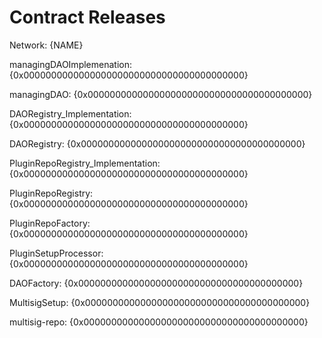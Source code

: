 # Contract Releases

Network: {NAME}

managingDAOImplemenation: {0x0000000000000000000000000000000000000000}

managingDAO: {0x0000000000000000000000000000000000000000}

DAORegistry_Implementation: {0x0000000000000000000000000000000000000000}

DAORegistry: {0x0000000000000000000000000000000000000000}

PluginRepoRegistry_Implementation: {0x0000000000000000000000000000000000000000}

PluginRepoRegistry: {0x0000000000000000000000000000000000000000}

PluginRepoFactory: {0x0000000000000000000000000000000000000000}

PluginSetupProcessor: {0x0000000000000000000000000000000000000000}

DAOFactory: {0x0000000000000000000000000000000000000000}

MultisigSetup: {0x0000000000000000000000000000000000000000}

multisig-repo: {0x0000000000000000000000000000000000000000}
